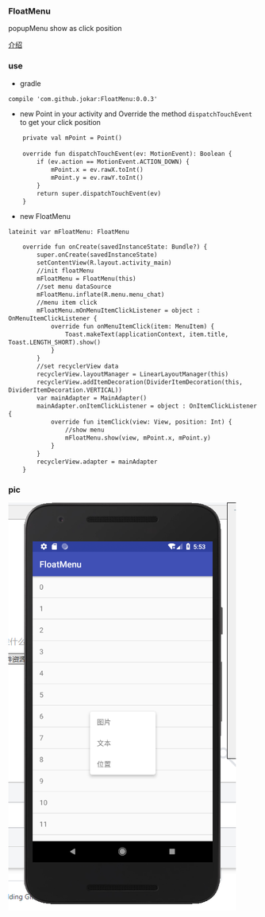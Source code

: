### FloatMenu

popupMenu show as click position

 [介绍](https://blog.csdn.net/a1018875550/article/details/81046259)

### use

- gradle
```
compile 'com.github.jokar:FloatMenu:0.0.3'
```

- new Point in your activity and Override the method ```dispatchTouchEvent``` to get your click position

```
    private val mPoint = Point()

    override fun dispatchTouchEvent(ev: MotionEvent): Boolean {
        if (ev.action == MotionEvent.ACTION_DOWN) {
            mPoint.x = ev.rawX.toInt()
            mPoint.y = ev.rawY.toInt()
        }
        return super.dispatchTouchEvent(ev)
    }
```

- new FloatMenu

```
lateinit var mFloatMenu: FloatMenu
```

```
    override fun onCreate(savedInstanceState: Bundle?) {
        super.onCreate(savedInstanceState)
        setContentView(R.layout.activity_main)
        //init floatMenu
        mFloatMenu = FloatMenu(this)
        //set menu dataSource
        mFloatMenu.inflate(R.menu.menu_chat)
        //menu item click
        mFloatMenu.mOnMenuItemClickListener = object : OnMenuItemClickListener {
            override fun onMenuItemClick(item: MenuItem) {
                Toast.makeText(applicationContext, item.title, Toast.LENGTH_SHORT).show()
            }
        }
        //set recyclerView data 
        recyclerView.layoutManager = LinearLayoutManager(this)
        recyclerView.addItemDecoration(DividerItemDecoration(this, DividerItemDecoration.VERTICAL))
        var mainAdapter = MainAdapter()
        mainAdapter.onItemClickListener = object : OnItemClickListener {
            override fun itemClick(view: View, position: Int) {
                //show menu
                mFloatMenu.show(view, mPoint.x, mPoint.y)
            }
        }
        recyclerView.adapter = mainAdapter
    }

```

### pic

![](pic/pic1.png)